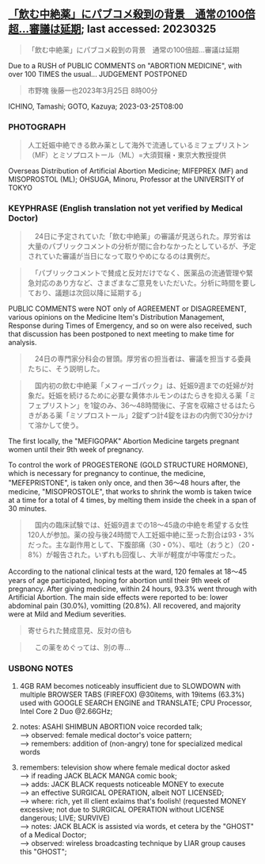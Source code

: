 ## [「飲む中絶薬」にパブコメ殺到の背景　通常の100倍超…審議は延期](https://www.asahi.com/articles/ASR3S652JR3SUTFL011.html?iref=comtop_7_01); last accessed: 20230325

> 「飲む中絶薬」にパブコメ殺到の背景　通常の100倍超…審議は延期

Due to a RUSH of PUBLIC COMMENTS on "ABORTION MEDICINE", with over 100 TIMES the usual... JUDGEMENT POSTPONED

> 市野塊 後藤一也2023年3月25日 8時00分

ICHINO, Tamashi; GOTO, Kazuya; 2023-03-25T08:00

### PHOTOGRAPH

> 人工妊娠中絶できる飲み薬として海外で流通しているミフェプリストン（MF）とミソプロストール（ML）=大須賀穣・東京大教授提供

Overseas Distribution of Artificial Abortion Medicine; MIFEPREX (MF) and MISOPROSTOL (ML); OHSUGA, Minoru, Professor at the UNIVERSITY of TOKYO
 
### KEYPHRASE (English translation not yet verified by Medical Doctor)
  
>　24日に予定されていた「飲む中絶薬」の審議が見送られた。厚労省は大量のパブリックコメントの分析が間に合わなかったとしているが、予定されていた審議が当日になって取りやめになるのは異例だ。

>　「パブリックコメントで賛成と反対だけでなく、医薬品の流通管理や緊急対応のあり方など、さまざまなご意見をいただいた。分析に時間を要しており、議題は次回以降に延期する」

PUBLIC COMMENTS were NOT only of AGREEMENT or DISAGREEMENT, various opinions on the Medicine Item's Distribution Management, Response during Times of Emergency, and so on were also received, such that discussion has been postponed to next meeting to make time for analysis.

>　24日の専門家分科会の冒頭。厚労省の担当者は、審議を担当する委員たちに、そう説明した。

>　国内初の飲む中絶薬「メフィーゴパック」は、妊娠9週までの妊婦が対象だ。妊娠を続けるために必要な黄体ホルモンのはたらきを抑える薬「ミフェプリストン」を1錠のみ、36～48時間後に、子宮を収縮させるはたらきがある薬「ミソプロストール」2錠ずつ計4錠をほおの内側で30分かけて溶かして使う。

The first locally, the "MEFIGOPAK" Abortion Medicine targets pregnant women until their 9th week of pregnancy. 

To control the work of PROGESTERONE (GOLD STRUCTURE HORMONE), which is necessary for pregnancy to continue, the medicine, "MEFEPRISTONE", is taken only once, and then 36～48 hours after, the medicine, "MISOPROSTOLE", that works to shrink the womb is taken twice at a time for a total of 4 times, by melting them inside the cheek in a span of 30 minutes.

>　国内の臨床試験では、妊娠9週までの18～45歳の中絶を希望する女性120人が参加。薬の投与後24時間で人工妊娠中絶に至った割合は93・3%だった。主な副作用として、下腹部痛（30・0%）、嘔吐（おうと）（20・8%）が報告された。いずれも回復し、大半が軽度が中等度だった。

According to the national clinical tests at the ward, 120 females at 18～45 years of age participated, hoping for abortion until their 9th week of pregnancy. After giving medicine, within 24 hours, 93.3% went through with Artificial Abortion. The main side effects were reported to be: lower abdominal pain (30.0%), vomitting (20.8%). All recovered, and majority were at Mild and Medium severities. 

> 寄せられた賛成意見、反対の倍も

>　この薬をめぐっては、別の専…


### USBONG NOTES

1) 4GB RAM becomes noticeably insufficient due to SLOWDOWN with multiple BROWSER TABS (FIREFOX) @30items, with 19items (63.3%) used with GOOGLE SEARCH ENGINE and TRANSLATE; CPU Processor, Intel Core 2 Duo @2.66GHz;

2) notes: ASAHI SHIMBUN ABORTION voice recorded talk;<br/>
--> observed: female medical doctor's voice pattern;<br/>
--> remembers: addition of (non-angry) tone for specialized medical words

3) remembers: television show where female medical doctor asked<br/> 
--> if reading JACK BLACK MANGA comic book;<br/>
--> adds: JACK BLACK requests noticeable MONEY to execute<br/> 
--> an effective SURGICAL OPERATION, albeit NOT LICENSED;<br/>
--> where: rich, yet ill client exlaims that's foolish! (requested MONEY excessive; not due to SURGICAL OPERATION without LICENSE dangerous; LIVE; SURVIVE) <br/>
--> notes: JACK BLACK is assisted via words, et cetera by the "GHOST" of a Medical Doctor;<br/>
--> observed: wireless broadcasting technique by LIAR group causes this "GHOST";


